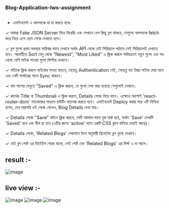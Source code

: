 ### Blog-Application-lws-assignment
##
- এসাইনমেন্ট এ আপনাকে যা যা করতে হবেঃ

✓ আমরা Fake JSON Server দিয়ে দিয়েছি এবং সেখানে বেশ কিছু ব্লগ থাকবে, সেগুলো আপনাকে fetch করে নিয়ে এসে হোম পেজে দেখাতে হবে।

✓ ব্লগ গুলো প্রথম অবস্থায় সারিবদ্ধ ভাবে দেখাবে অর্থাৎ API থেকে যেই সিরিয়ালে পাঠাবে সেই সিরিয়ালেই দেখাতে হবে। পরবর্তীতে Sort মেনু থেকে "Newest", "Most Liked" এ ক্লিক করলে পর্যায়ক্রমে নতুন গুলো এবং সব থেকে বেশি লাইক পাওয়া গুলো ফিল্টার দেখাবে।

✓ লাইকে ক্লিক করলে লাইকের সংখ্যা বাড়বে, যেহেতু Authentication নেই, সেহেতু যত ইচ্ছা লাইক দেয়া যাবে এবং সেটি সার্ভারের সাথে Sync থাকবে।

✓ বাম পাশের মেনুতে "Saved" এ ক্লিক করলে, যে গুলো সেভ করা হয়েছে সেগুলোই দেখাবে।

✓ কার্ডের Title বা Thumbnail এ ক্লিক করলে, Details পেজে নিয়ে যাবে। এক্ষেত্রে অবশ্যই 'react-router-dom' প্যাকেজের মাধ্যমে রাউটিং ম্যানেজ করতে হবে। এসাইনমেন্ট Deploy করার পরে এটি নিশ্চিত হবেন, যেন সরাসরি ওই পেজে গেলেও, Blog Details দেখা যায়।

✓ Details পেজে "Save" বাটনে ক্লিক করলে, সেটি আলাদা ভাবে বুক মার্ক হবে, অর্থাৎ 'Save' লেখাটি 'Saved' হবে এবং নীল রং হবে (এটির জন্যে 'active' নামে একটি CSS ক্লাস বানিয়ে দেয়াই আছে)।

✓ Details পেজে, 'Related Blogs' সেকশনে ট্যাগ অনুযায়ী রিলেটেড ব্লগ গুলো দেখাবে।

✓ যেই ব্লগ পোষ্ট এর ডিটেইল পেজে যাবো, সেই পোষ্ট যেন 'Related Blogs' এর লিস্ট এ না আসে।
##

## result :-
![image](https://user-images.githubusercontent.com/91984650/229035855-188b4ac7-38f6-4cff-83c0-74069a3f2041.png)

## live view :-
![image](https://user-images.githubusercontent.com/91984650/229035929-f4fa07d7-49eb-4b28-9ed6-7227be249ba8.png)
![image](https://user-images.githubusercontent.com/91984650/229035985-6e66dc51-4080-4d90-b1b7-7f0c648f3e90.png)
![image](https://user-images.githubusercontent.com/91984650/229036040-9c907c92-3375-4513-bff4-e176b59e83e0.png)
